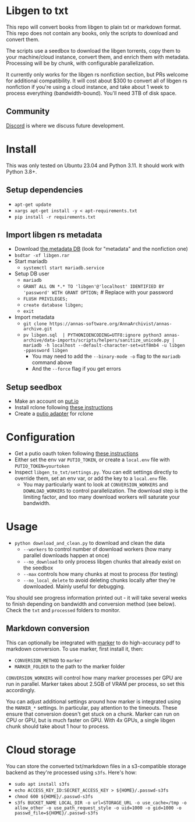 # Libgen to txt

This repo will convert books from libgen to plain txt or markdown format.  This repo does not contain any books, only the scripts to download and convert them.

The scripts use a seedbox to download the libgen torrents, copy them to your machine/cloud instance, convert them, and enrich them with metadata.  Processing will be by chunk, with configurable parallelization.

It currently only works for the libgen rs nonfiction section, but PRs welcome for additional compatibility.  It will cost about $300 to convert all of libgen rs nonfiction if you're using a cloud instance, and take about 1 week to process everything (bandwidth-bound).  You'll need 3TB of disk space.

## Community

[Discord](https://discord.gg//KuZwXNGnfH) is where we discuss future development.

# Install

This was only tested on Ubuntu 23.04 and Python 3.11.  It should work with Python 3.8+.

## Setup dependencies

- `apt-get update`
- `xargs apt-get install -y < apt-requirements.txt`
- `pip install -r requirements.txt`

## Import libgen rs metadata

- Download [the metadata DB](https://annas-archive.org/datasets/libgen_rs) (look for "metadata" and the nonfiction one)
- `bsdtar -xf libgen.rar`
- Start mariadb
  - `systemctl start mariadb.service`
- Setup DB user
  - `mariadb`
  - `GRANT ALL ON *.* TO 'libgen'@'localhost' IDENTIFIED BY 'password' WITH GRANT OPTION;` # Replace with your password
  - `FLUSH PRIVILEGES;`
  - `create database libgen;`
  - `exit`
- Import metadata
  - `git clone https://annas-software.org/AnnaArchivist/annas-archive.git`
  - `pv libgen.sql  | PYTHONIOENCODING=UTF8:ignore python3 annas-archive/data-imports/scripts/helpers/sanitize_unicode.py | mariadb -h localhost --default-character-set=utf8mb4 -u libgen -ppassword libgen`
    - You may need to add the `--binary-mode -o` flag to the `mariadb` command above
    - And the `--force` flag if you get errors

## Setup seedbox

- Make an account on [put.io](https://put.io)
- Install rclone following [these instructions](https://rclone.org/install/)
- Create a [putio adapter](https://rclone.org/putio/) for rclone

# Configuration

- Get a putio oauth token following [these instructions](https://help.put.io/en/articles/5972538-how-to-get-an-oauth-token-from-put-io)
- Either set the env var `PUTIO_TOKEN`, or create a `local.env` file with `PUTIO_TOKEN=yourtoken`
- Inspect `libgen_to_txt/settings.py`.  You can edit settings directly to override them, set an env var, or add the key to a `local.env` file.
  - You may particularly want to look at `CONVERSION_WORKERS` and `DOWNLOAD_WORKERS` to control parallelization.  The download step is the limiting factor, and too many download workers will saturate your bandwidth.

# Usage

- `python download_and_clean.py` to download and clean the data
  - `--workers` to control number of download workers (how many parallel downloads happen at once)
  - `--no_download` to only process libgen chunks that already exist on the seedbox
  - `--max` controls how many chunks at most to process (for testing)
  - `--no_local_delete` to avoid deleting chunks locally after they're downloaded.  Mainly useful for debugging.

You should see progress information printed out - it will take several weeks to finish depending on bandwidth and conversion method (see below).  Check the `txt` and `processed` folders to monitor.

## Markdown conversion

This can optionally be integrated with [marker](https://www.github.com/VikParuchuri/marker) to do high-accuracy pdf to markdown conversion.  To use marker, first install it, then:

- `CONVERSION_METHOD` to `marker`
- `MARKER_FOLDER` to the path to the marker folder

`CONVERSION_WORKERS` will control how many marker processes per GPU are run in parallel.  Marker takes about 2.5GB of VRAM per process, so set this accordingly.

You can adjust additional settings around how marker is integrated using the `MARKER_*` settings.  In particular, pay attention to the timeouts.  These ensure that conversion doesn't get stuck on a chunk. Marker can run on CPU or GPU, but is much faster on GPU.  With 4x GPUs, a single libgen chunk should take about 1 hour to process.

# Cloud storage

You can store the converted txt/markdown files in a s3-compatible storage backend as they're processed using `s3fs`.  Here's how:

- `sudo apt install s3fs`
- `echo ACCESS_KEY_ID:SECRET_ACCESS_KEY > ${HOME}/.passwd-s3fs`
- `chmod 600 ${HOME}/.passwd-s3fs`
- `s3fs BUCKET_NAME LOCAL_DIR -o url=STORAGE_URL -o use_cache=/tmp -o allow_other -o use_path_request_style -o uid=1000 -o gid=1000 -o passwd_file=${HOME}/.passwd-s3fs`